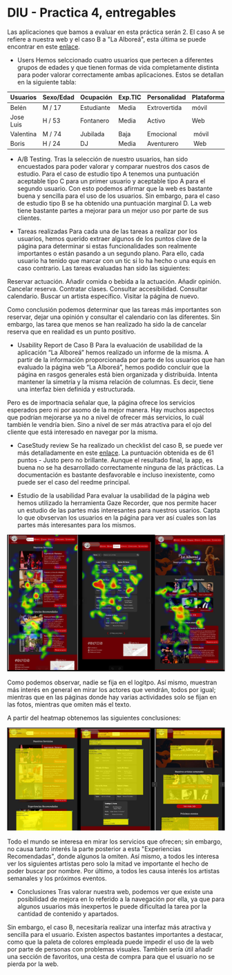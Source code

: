 # DIU - Practica 4, entregables

Las aplicaciones que bamos a evaluar en esta práctica serán 2. El caso A se refiere a nuestra web y el caso B a "La Alboreá", esta última se puede encontrar en este [enlace](https://github.com/Rodrigo23301/DIU-P1/tree/master).

* Users 
Hemos selccionado cuatro usuarios que pertecen a diferentes grupos de edades y que tienen formas de vida completamente distinta para poder valorar correctamente ambas aplicaciones. Estos se detallan en la siguiente tabla:

| Usuarios | Sexo/Edad     | Ocupación   |  Exp.TIC    | Personalidad | Plataforma | TestA/B
| ------------- | -------- | ----------- | ----------- | -----------  | ---------- | ----
| Belén  | M / 17   | Estudiante  | Media       | Extrovertida | móvil       | B 
| Jose Luis  | H / 53   | Fontanero  | Media       | Activo       | Web        | B 
| Valentina | M / 74   | Jubilada   | Baja        | Emocional    | móvil      | A 
| Boris  | H / 24   | DJ  | Media       | Aventurero    | Web        | A 


* A/B Testing. 
Tras la selección de nuestro usuarios, han sido encuestados para poder valorar y comparar nuestros dos casos de estudio. 
Para el caso de estudio tipo A tenemos una puntuación aceptable tipo C para un primer usuario y aceptable tipo A para el segundo usuario. Con esto podemos afirmar que la web es bastante buena y sencilla para el uso de los usuarios.
Sin embargo, para el caso de estudio tipo B se ha obtenido una puntuación marginal D. La web tiene bastante partes a mejorar para un mejor uso por parte de sus clientes. 


* Tareas realizadas 
Para cada una de las tareas a realizar por los usuarios, hemos querido extraer algunos de los puntos clave de la página para determinar si estas funcionalidades son realmente importantes o están pasando a un segundo plano. Para ello, cada usuario ha tenido que marcar con un tic si lo ha hecho o una equis en caso contrario. Las tareas evaluadas han sido las siguientes:

 Reservar actuación.
 Añadir comida o bebida a la actuación.
 Añadir opinión.
 Cancelar reserva.
 Contratar clases.
 Consultar accesibilidad.
 Consultar calendario.
 Buscar un artista específico.
 Visitar la página de nuevo.

Como conclusión podemos determinar que las tareas más importantes son reservar, dejar una opinión y consultar el calendario con las diferentes. Sin embargo, las tarea que menos se han realizado ha sido la de cancelar reserva que en realidad es un punto positivo. 


* Usability Report de Caso B
Para la evaluación de usabilidad de la aplicación “La Alboreá” hemos realizado un informe de la misma. A partir de la información proporcionada por parte de los usuarios que han evaluado la página web “La Alboreá”, hemos podido concluir que la página en rasgos generales está bien organizada y distribuida. Intenta mantener la simetría y la misma relación de columnas. Es decir, tiene una interfaz bien definida y estructurada.

Pero es de importnacia señalar que, la página ofrece los servicios esperados pero ni por asomo de la mejor manera. Hay muchos aspectos que podrían mejorarse ya no a nivel de ofrecer más servicios, lo cuál también le vendría bien. Sino a nivel de ser más atractiva para el ojo del cliente que está interesado en navegar por la misma.


* CaseStudy review
Se ha realizado un checklist del caso B, se puede ver más detalladamente en este [enlace](./UXCaseStudy-review.pdf). La puntuación obtenida es de 61 puntos - Justo pero no brillante. Aunque el resultado final, la app, es buena no se ha desarrollado correctamente ninguna de las prácticas. La documentación es bastante desfavorable e incluso inexistente, como puede ser el caso del reedme principal.



* Estudio de la usabilidad
Para evaluar la usabilidad de la página web hemos utilizado la herramienta Gaze Recorder, que nos permite hacer un estudio de las partes más interesantes para nuestros usarios. Capta lo que obvservan los usuarios en la página para ver así cuales son las partes más interesantes para los mismos. 

![FotoArbolea](../P5/HeatmapAlborea.png)

Como podemos observar, nadie se fija en el logitpo. Así mismo, muestran más interés en general en mirar los actores que vendrán, todos por igual; mientras que en las páginas donde hay varias actividades solo se fijan en las fotos, mientras que omiten más el texto.

A partir del heatmap obtenemos las siguientes conclusiones:

![AnalisisArbolea](../P5/AnalisisAlborea.png)

Todo el mundo se interesa en mirar los servicios que ofrecen; sin embargo, no causa tanto interés la parte posterior a esta "Experiencias Recomendadas", donde algunos la omiten. Así mismo, a todos les interesa ver los siguientes artistas pero solo la mitad ve importante el hecho de poder buscar por nombre. Por último, a todos les causa interés los artistas semanales y los próximos eventos.


* Conclusiones
Tras valorar nuestra web, podemos ver que existe una posibilidad de mejora en lo referido a la navegación por ella, ya que para algunos usuarios más inexpertos le puede dificultad la tarea por la cantidad de contenido y apartados.

Sin embargo, el caso B, necesitaría realizar una interfaz más atractiva y sencilla para el usuario. Existen aspectos bastantes importantes a destacar, como que la paleta de colores empleada puede impedir el uso de la web por parte de personas con problemas visuales. También sería útil añadir una sección de favoritos, una cesta de compra para que el usuario no se pierda por la web. 
